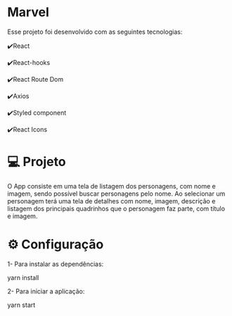 # Marvel

Esse projeto foi desenvolvido com as seguintes tecnologias:

✔️React

✔️React-hooks

✔️React Route Dom

✔️Axios

✔️Styled component

✔️React Icons

# 💻 Projeto

O App consiste em uma tela de listagem dos personagens, com nome e imagem, sendo
possível buscar personagens pelo nome. Ao selecionar um personagem terá uma tela de
detalhes com nome, imagem, descrição e listagem dos principais quadrinhos que o
personagem faz parte, com título e imagem.

# ⚙ Configuração

1- Para instalar as dependências:

yarn install

2- Para iniciar a aplicação:

yarn start
